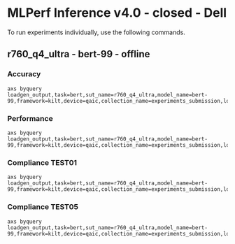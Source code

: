 
# MLPerf Inference v4.0 - closed - Dell

To run experiments individually, use the following commands.

## r760_q4_ultra - bert-99 - offline

### Accuracy  

```
axs byquery loadgen_output,task=bert,sut_name=r760_q4_ultra,model_name=bert-99,framework=kilt,device=qaic,collection_name=experiments_submission,loadgen_mode=AccuracyOnly,loadgen_scenario=Offline,vc:=1:3:3:3:1:3:3:3:1:3:3:3:1:3:3:3
```

### Performance 

```
axs byquery loadgen_output,task=bert,sut_name=r760_q4_ultra,model_name=bert-99,framework=kilt,device=qaic,collection_name=experiments_submission,loadgen_mode=PerformanceOnly,loadgen_compliance_test-,loadgen_scenario=Offline,vc:=1:3:3:3:1:3:3:3:1:3:3:3:1:3:3:3,loadgen_target_qps=7500
```

### Compliance TEST01

```
axs byquery loadgen_output,task=bert,sut_name=r760_q4_ultra,model_name=bert-99,framework=kilt,device=qaic,collection_name=experiments_submission,loadgen_mode=PerformanceOnly,loadgen_compliance_test=TEST01,loadgen_scenario=Offline,vc:=1:3:3:3:1:3:3:3:1:3:3:3:1:3:3:3,loadgen_target_qps=7500
```

### Compliance TEST05

```
axs byquery loadgen_output,task=bert,sut_name=r760_q4_ultra,model_name=bert-99,framework=kilt,device=qaic,collection_name=experiments_submission,loadgen_mode=PerformanceOnly,loadgen_compliance_test=TEST05,loadgen_scenario=Offline,vc:=1:3:3:3:1:3:3:3:1:3:3:3:1:3:3:3,loadgen_target_qps=7500
```

